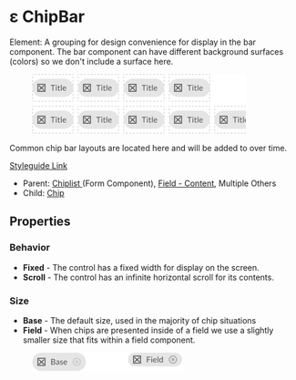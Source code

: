 # ε ChipBar

Element: A grouping for design convenience for display in the bar component. The bar component can have different background surfaces (colors) so we don't include a surface here.

<figure><img src="../../../.gitbook/assets/Bar.png" alt=""><figcaption></figcaption></figure>

Common chip bar layouts are located here and will be added to over time.

[Styleguide Link](https://zpl.io/a8DyPZQ)

* Parent: [Chiplist ](../../components/form/chiplist.md)(Form Component), [Field - Content](../field/field-content.md), Multiple Others
* Child: [Chip](./)

## Properties

### Behavior

* **Fixed** - The control has a fixed width for display on the screen.
* **Scroll** - The control has an infinite horizontal scroll for its contents.

### Size

* **Base** - The default size, used in the majority of chip situations
* **Field** - When chips are presented inside of a field we use a slightly smaller size that fits within a field component.

<figure><img src="../../../.gitbook/assets/Size (1) (2) (1).png" alt=""><figcaption></figcaption></figure>

